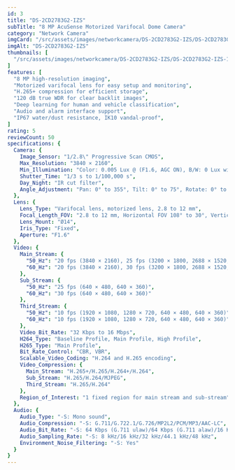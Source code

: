 ```yaml
---
id: 3
title: "DS-2CD2783G2-IZS"
subTitle: "8 MP AcuSense Motorized Varifocal Dome Camera"
category: "Network Camera"
imgCard: "/src/assets/images/networkcamera/DS-2CD2783G2-IZS/DS-2CD2783G2-IZS-1.png"
imgAlt: "DS-2CD2783G2-IZS"
thumbnails: [
  "/src/assets/images/networkcamera/DS-2CD2783G2-IZS/DS-2CD2783G2-IZS-1.png",
]
features: [
  "8 MP high-resolution imaging",
  "Motorized varifocal lens for easy setup and monitoring",
  "H.265+ compression for efficient storage",
  "120 dB true WDR for clear backlit images",
  "Deep learning for human and vehicle classification",
  "Audio and alarm interface support",
  "IP67 water/dust resistance, IK10 vandal-proof",
]
rating: 5
reviewCount: 50
specifications: {
  Camera: {
    Image_Sensor: "1/2.8\" Progressive Scan CMOS",
    Max_Resolution: "3840 × 2160",
    Min_Illumination: "Color: 0.005 Lux @ (F1.6, AGC ON), B/W: 0 Lux with IR",
    Shutter_Time: "1/3 s to 1/100,000 s",
    Day_Night: "IR cut filter",
    Angle_Adjustment: "Pan: 0° to 355°, Tilt: 0° to 75°, Rotate: 0° to 355°"
  },
  Lens: {
    Lens_Type: "Varifocal lens, motorized lens, 2.8 to 12 mm",
    Focal_Length_FOV: "2.8 to 12 mm, Horizontal FOV 108° to 30°, Vertical FOV 56° to 17°, Diagonal FOV 131° to 35°",
    Lens_Mount: "Ø14",
    Iris_Type: "Fixed",
    Aperture: "F1.6"
  },
  Video: {
    Main_Stream: {
      "50_Hz": "20 fps (3840 × 2160), 25 fps (3200 × 1800, 2688 × 1520, 1920 × 1080, 1280 × 720)",
      "60_Hz": "20 fps (3840 × 2160), 30 fps (3200 × 1800, 2688 × 1520, 1920 × 1080, 1280 × 720)"
    },
    Sub_Stream: {
      "50_Hz": "25 fps (640 × 480, 640 × 360)",
      "60_Hz": "30 fps (640 × 480, 640 × 360)"
    },
    Third_Stream: {
      "50_Hz": "10 fps (1920 × 1080, 1280 × 720, 640 × 480, 640 × 360)",
      "60_Hz": "10 fps (1920 × 1080, 1280 × 720, 640 × 480, 640 × 360)"
    },
    Video_Bit_Rate: "32 Kbps to 16 Mbps",
    H264_Type: "Baseline Profile, Main Profile, High Profile",
    H265_Type: "Main Profile",
    Bit_Rate_Control: "CBR, VBR",
    Scalable_Video_Coding: "H.264 and H.265 encoding",
    Video_Compression: {
      Main_Stream: "H.265+/H.265/H.264+/H.264",
      Sub_Stream: "H.265/H.264/MJPEG",
      Third_Stream: "H.265/H.264"
    },
    Region_of_Interest: "1 fixed region for main stream and sub-stream"
  },
  Audio: {
    Audio_Type: "-S: Mono sound",
    Audio_Compression: "-S: G.711/G.722.1/G.726/MP2L2/PCM/MP3/AAC-LC",
    Audio_Bit_Rate: "-S: 64 Kbps (G.711 ulaw)/64 Kbps (G.711 alaw)/16 Kbps (G.722.1)/16 Kbps (G.726)/32 to 192 Kbps (MP2L2)/8 to 320 Kbps (MP3)/16 to 64 Kbps (AAC-LC)",
    Audio_Sampling_Rate: "-S: 8 kHz/16 kHz/32 kHz/44.1 kHz/48 kHz",
    Environment_Noise_Filtering: "-S: Yes"
  }
}
---
```

